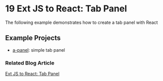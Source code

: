 # 19 Ext JS to React: Tab Panel

The following example demonstrates how to create a tab panel with React

## Example Projects

 - [a-panel](./a-tabpanel): simple tab panel

### Related Blog Article

[Ext JS to React: Tab Panel](https://moduscreate.com/blog/ext-js-to-react-tab-panel/)

